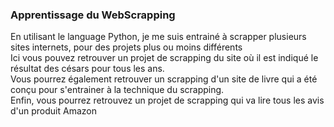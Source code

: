 ### Apprentissage du WebScrapping
En utilisant le language Python, je me suis entrainé à scrapper plusieurs sites internets, pour des projets plus ou moins différents  
Ici vous pouvez retrouver un projet de scrapping du site où il est indiqué le résultat des césars pour tous les ans.  
Vous pourrez également retrouver un scrapping d'un site de livre qui a été conçu pour s'entrainer à la technique du scrapping.  
Enfin, vous pourrez retrouvez un projet de scrapping qui va lire tous les avis d'un produit Amazon

